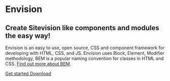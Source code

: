 <main class="docs-text">
   <div class="env-d--flex env-justify-content--center sv-home__content">
      <div class="sv-home__item">
         <div class="sv-home__env-logo">
            <img class="env-image" src="/images/envision_logo.png" alt="">
         </div>
         <h1 class="sv-home__title">
            Envision
         </h1>
         <h2 class="sv-home__subheader">
            Create Sitevision like components and modules the easy way!
         </h2>
         <p class="sv-home__text">
            Envision is an easy to use, open source, CSS and component framework 
            for developing with HTML, CSS, and JS. Envision uses Block, Element, 
            Modifier methodology, BEM is a popular naming convention for classes 
            in HTML and CSS. <a class="env-link" href="https://en.bem.info/methodology/quick-start/">Find out more about BEM</a>.
         </p>
         <div class="sv-home__buttons">
            <a class="env-button env-button--primary env-m-right--x-small" href="/getting-started/introduction/">
               Get started
            </a>
            <a class="env-button env-button--primary env-button--ghost" href="https://github.com/sitevision/envision/archive/master.zip">
               Download
            </a>
         </div>
      </div>
   </div>
</main>
